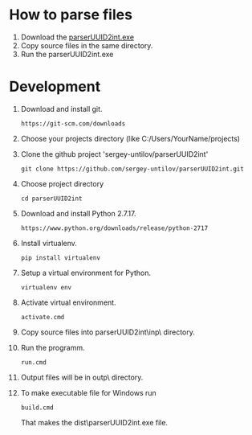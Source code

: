 How to parse files
==================

1. Download the <a href="https://drive.google.com/open?id=1irf-ojO_RuTRQigDempJp3J2KxSRkoeF" download target="_blank">parserUUID2int.exe</a>
2. Copy source files in the same directory.
3. Run the parserUUID2int.exe

Development
===========
1.  Download and install git.
    ```
    https://git-scm.com/downloads
    ```
2.  Choose your projects directory (like C:/Users/YourName/projects)   
3.  Clone the github project 'sergey-untilov/parserUUID2int'
    ```
    git clone https://github.com/sergey-untilov/parserUUID2int.git
    ```
4.  Choose project directory
    ```
    cd parserUUID2int
    ```
5.  Download and install Python 2.7.17.
    ```
    https://www.python.org/downloads/release/python-2717
    ```
6.  Install virtualenv.
    ```
    pip install virtualenv
    ```
7.  Setup a virtual environment for Python.
    ```
    virtualenv env
    ```
8.  Activate virtual environment.
    ```
    activate.cmd
    ```
9.  Copy source files into parserUUID2int\inp\ directory.
10. Run the programm.
    ```
    run.cmd
    ```
11. Output files will be in outp\ directory.

12. To make executable file for Windows run
    ```
    build.cmd
    ```
    That makes the dist\parserUUID2int.exe file.
